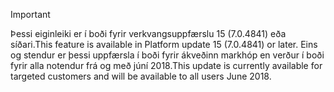 > [!IMPORTANT]
> <span data-ttu-id="ec2d8-101">Þessi eiginleiki er í boði fyrir verkvangsuppfærslu 15 (7.0.4841) eða síðari.</span><span class="sxs-lookup"><span data-stu-id="ec2d8-101">This feature is available in Platform update 15 (7.0.4841) or later.</span></span> <span data-ttu-id="ec2d8-102">Eins og stendur er þessi uppfærsla í boði fyrir ákveðinn markhóp en verður í boði fyrir alla notendur frá og með júní 2018.</span><span class="sxs-lookup"><span data-stu-id="ec2d8-102">This update is currently available for targeted customers and will be available to all users June 2018.</span></span>
